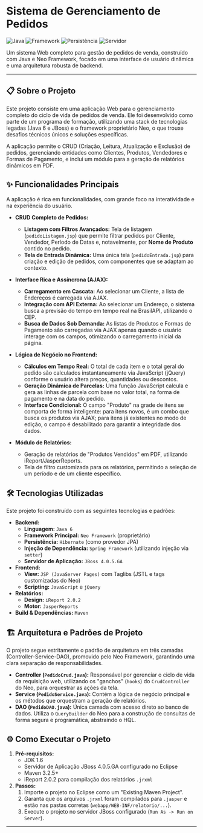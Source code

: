 # Sistema de Gerenciamento de Pedidos

![Java](https://img.shields.io/badge/Java-6-blue)
![Framework](https://img.shields.io/badge/Framework-Neo-lightgrey)
![Persistência](https://img.shields.io/badge/Persistência-Hibernate-orange)
![Servidor](https://img.shields.io/badge/Servidor-JBoss-red)

Um sistema Web completo para gestão de pedidos de venda, construído com Java e Neo Framework, focado em uma interface de usuário dinâmica e uma arquitetura robusta de backend.

---

## 📋 Sobre o Projeto

Este projeto consiste em uma aplicação Web para o gerenciamento completo do ciclo de vida de pedidos de venda. Ele foi desenvolvido como parte de um programa de formação, utilizando uma stack de tecnologias legadas (Java 6 e JBoss) e o framework proprietário Neo, o que trouxe desafios técnicos únicos e soluções específicas.

A aplicação permite o CRUD (Criação, Leitura, Atualização e Exclusão) de pedidos, gerenciando entidades como Clientes, Produtos, Vendedores e Formas de Pagamento, e inclui um módulo para a geração de relatórios dinâmicos em PDF.

## ✨ Funcionalidades Principais

A aplicação é rica em funcionalidades, com grande foco na interatividade e na experiência do usuário.

* **CRUD Completo de Pedidos:**
    * **Listagem com Filtros Avançados:** Tela de listagem (`pedidoListagem.jsp`) que permite filtrar pedidos por Cliente, Vendedor, Período de Datas e, notavelmente, por **Nome de Produto** contido no pedido.
    * **Tela de Entrada Dinâmica:** Uma única tela (`pedidoEntrada.jsp`) para criação e edição de pedidos, com componentes que se adaptam ao contexto.

* **Interface Rica e Assíncrona (AJAX):**
    * **Carregamento em Cascata:** Ao selecionar um Cliente, a lista de Endereços é carregada via AJAX.
    * **Integração com API Externa:** Ao selecionar um Endereço, o sistema busca a previsão do tempo em tempo real na BrasilAPI, utilizando o CEP.
    * **Busca de Dados Sob Demanda:** As listas de Produtos e Formas de Pagamento são carregadas via AJAX apenas quando o usuário interage com os campos, otimizando o carregamento inicial da página.

* **Lógica de Negócio no Frontend:**
    * **Cálculos em Tempo Real:** O total de cada item e o total geral do pedido são calculados instantaneamente via JavaScript (jQuery) conforme o usuário altera preços, quantidades ou descontos.
    * **Geração Dinâmica de Parcelas:** Uma função JavaScript calcula e gera as linhas de parcela com base no valor total, na forma de pagamento e na data do pedido.
    * **Interface Condicional:** O campo "Produto" na grade de itens se comporta de forma inteligente: para itens novos, é um combo que busca os produtos via AJAX; para itens já existentes no modo de edição, o campo é desabilitado para garantir a integridade dos dados.

* **Módulo de Relatórios:**
    * Geração de relatórios de "Produtos Vendidos" em PDF, utilizando iReport/JasperReports.
    * Tela de filtro customizada para os relatórios, permitindo a seleção de um período e de um cliente específico.

## 🛠️ Tecnologias Utilizadas

Este projeto foi construído com as seguintes tecnologias e padrões:

* **Backend:**
    * **Linguagem:** `Java 6`
    * **Framework Principal:** `Neo Framework` (proprietário)
    * **Persistência:** `Hibernate` (como provedor JPA)
    * **Injeção de Dependência:** `Spring Framework` (utilizando injeção via `setter`)
    * **Servidor de Aplicação:** `JBoss 4.0.5.GA`
* **Frontend:**
    * **View:** `JSP (JavaServer Pages)` com Taglibs (JSTL e tags customizadas do Neo)
    * **Scripting:** `JavaScript` e `jQuery`
* **Relatórios:**
    * **Design:** `iReport 2.0.2`
    * **Motor:** `JasperReports`
* **Build & Dependências:** `Maven`

## 🏗️ Arquitetura e Padrões de Projeto

O projeto segue estritamente o padrão de arquitetura em três camadas (Controller-Service-DAO), promovido pelo Neo Framework, garantindo uma clara separação de responsabilidades.

* **Controller (`PedidoCrud.java`):** Responsável por gerenciar o ciclo de vida da requisição web, utilizando os "ganchos" (`hooks`) do `CrudController` do Neo, para orquestrar as ações da tela.
* **Service (`PedidoService.java`):** Contém a lógica de negócio principal e os métodos que orquestram a geração de relatórios.
* **DAO (`PedidoDAO.java`):** Única camada com acesso direto ao banco de dados. Utiliza o `QueryBuilder` do Neo para a construção de consultas de forma segura e programática, abstraindo o HQL.

## ⚙️ Como Executar o Projeto

1.  **Pré-requisitos:**
    * JDK 1.6
    * Servidor de Aplicação JBoss 4.0.5.GA configurado no Eclipse
    * Maven 3.2.5+
    * iReport 2.0.2 para compilação dos relatórios `.jrxml`
2.  **Passos:**
    1.  Importe o projeto no Eclipse como um "Existing Maven Project".
    2.  Garanta que os arquivos `.jrxml` foram compilados para `.jasper` e estão nas pastas corretas (`webapp/WEB-INF/relatorio/...`).
    3.  Execute o projeto no servidor JBoss configurado (`Run As -> Run on Server`).

---

